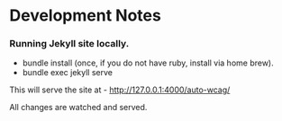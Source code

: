 # Development Notes

### Running Jekyll site locally.

- bundle install (once, if you do not have ruby, install via home brew).
- bundle exec jekyll serve

This will serve the site at - http://127.0.0.1:4000/auto-wcag/

All changes are watched and served.
